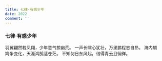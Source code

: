 ```yaml
---
title: 七律·有感少年
date: 2022
comment: ''
---
```

### 七律·有感少年

羽翼翩然若凤翔，少年意气掠幽荒。
一声长啸心犹壮，万里鹏程志自昂。
海内蜩鸠争变化，天涯鸿鹄适苍茫。
不知何日东风起，借得青云且徜徉。